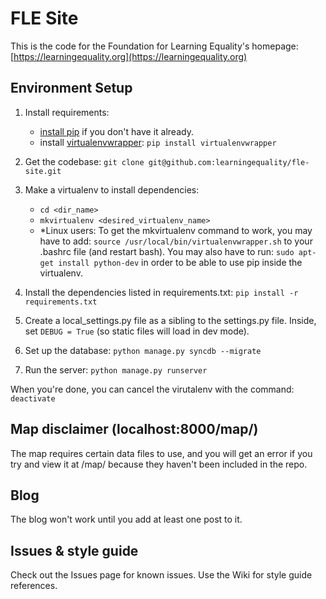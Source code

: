 # FLE Site 

This is the code for the Foundation for Learning Equality's homepage: [https://learningequality.org](https://learningequality.org)

## Environment Setup 

1. Install requirements: 
    - [install pip](https://pypi.python.org/pypi/pip) if you don't have it already. 
    - install [virtualenvwrapper](http://virtualenvwrapper.readthedocs.org/en/latest/): `pip install virtualenvwrapper`

2. Get the codebase: `git clone git@github.com:learningequality/fle-site.git`

3. Make a virtualenv to install dependencies: 
    - `cd <dir_name>`
    - `mkvirtualenv <desired_virtualenv_name>`
    - *Linux users: To get the mkvirtualenv command to work, you may have to add: `source /usr/local/bin/virtualenvwrapper.sh` to your .bashrc file (and restart bash). You may also have to run: `sudo apt-get install python-dev` in order to be able to use pip inside the virtualenv. 
 
4. Install the dependencies listed in requirements.txt: `pip install -r requirements.txt`

5. Create a local_settings.py file as a sibling to the settings.py file. Inside, set `DEBUG = True` (so static files will load in dev mode).

6. Set up the database: `python manage.py syncdb --migrate`

7. Run the server: `python manage.py runserver`

When you're done, you can cancel the virutalenv with the command: 
`deactivate`

## Map disclaimer (localhost:8000/map/)
The map requires certain data files to use, and you will get an error if you try and view it at /map/ because they haven't been included in the repo. 

## Blog
The blog won't work until you add at least one post to it. 


## Issues & style guide
Check out the Issues page for known issues. Use the Wiki for style guide references. 

